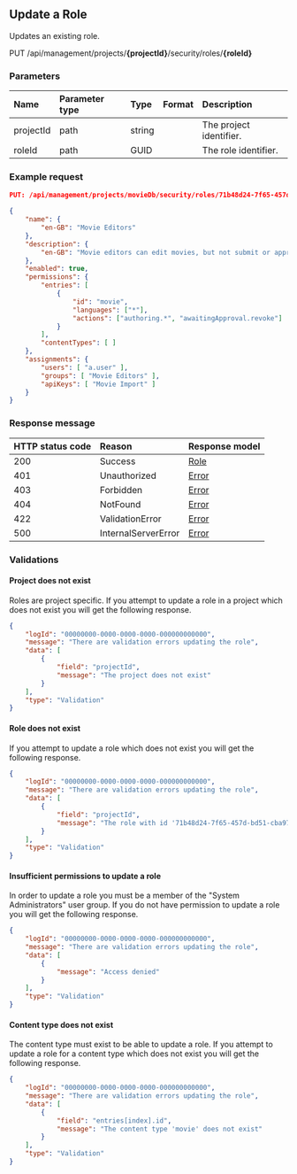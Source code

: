 ## Update a Role

Updates an existing role.

<span class="label label--post">PUT</span> /api/management/projects/**{projectId}**/security/roles/**{roleId}**

### Parameters

| Name | Parameter type | Type | Format | Description |
|:-|:-|:-|:-|:-|
| projectId | path | string |  | The project identifier. |
| roleId | path | GUID |  | The role identifier. |

### Example request

```json
PUT: /api/management/projects/movieDb/security/roles/71b48d24-7f65-457d-bd51-cba977b74b74

{
    "name": {
        "en-GB": "Movie Editors"
    },
    "description": {
        "en-GB": "Movie editors can edit movies, but not submit or approve them"
    },
    "enabled": true,
    "permissions": {
        "entries": [
            {
                "id": "movie",
                "languages": ["*"],
                "actions": ["authoring.*", "awaitingApproval.revoke"]
            }
        ],
        "contentTypes": [ ]
    },
    "assignments": {
        "users": [ "a.user" ],
        "groups": [ "Movie Editors" ],
        "apiKeys": [ "Movie Import" ]
    }
}
```

### Response message

| HTTP status code | Reason | Response model |
|:-|:-|:-|
| 200 | Success | [Role](/model/role.md) |
| 401 | Unauthorized | [Error](/key-concepts/errors.md) |
| 403 | Forbidden | [Error](/key-concepts/errors.md) |
| 404 | NotFound | [Error](/key-concepts/errors.md) |
| 422 | ValidationError | [Error](/key-concepts/errors.md) |
| 500 | InternalServerError | [Error](/key-concepts/errors.md) |

### Validations

#### Project does not exist

Roles are project specific. If you attempt to update a role in a project which does not exist you will get the following response. 

```json
{
    "logId": "00000000-0000-0000-0000-000000000000",
    "message": "There are validation errors updating the role",
    "data": [
        {
            "field": "projectId",
            "message": "The project does not exist"
        }
    ],
    "type": "Validation"
}
```

#### Role does not exist

If you attempt to update a role which does not exist you will get the following response. 

```json
{
    "logId": "00000000-0000-0000-0000-000000000000",
    "message": "There are validation errors updating the role",
    "data": [
        {
            "field": "projectId",
            "message": "The role with id '71b48d24-7f65-457d-bd51-cba977b74b74' does not exist"
        }
    ],
    "type": "Validation"
}
```

#### Insufficient permissions to update a role

In order to update a role you must be a member of the "System Administrators" user group. If you do not have permission to update a role you will get the following response.

```json
{
    "logId": "00000000-0000-0000-0000-000000000000",
    "message": "There are validation errors updating the role",
    "data": [
        {
            "message": "Access denied"
        }
    ],
    "type": "Validation"
}
```

#### Content type does not exist

The content type must exist to be able to update a role. If you attempt to update a role for a content type which does not exist you will get the following response.

```json
{
    "logId": "00000000-0000-0000-0000-000000000000",
    "message": "There are validation errors updating the role",
    "data": [
        {
            "field": "entries[index].id",
            "message": "The content type 'movie' does not exist"
        }
    ],
    "type": "Validation"
}
```
